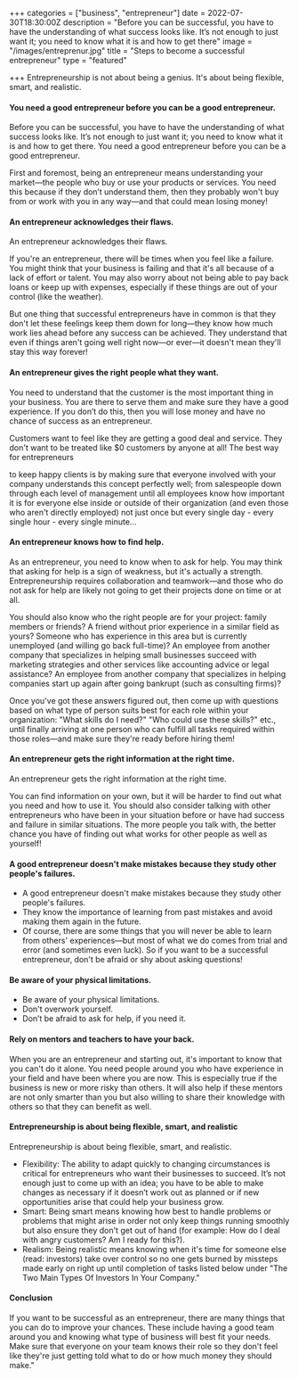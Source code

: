+++
categories = ["business", "entrepreneur"]
date = 2022-07-30T18:30:00Z
description = "Before you can be successful, you have to have the understanding of what success looks like. It’s not enough to just want it; you need to know what it is and how to get there"
image = "/images/entreprenur.jpg"
title = "Steps to become a successful entrepreneur"
type = "featured"

+++
Entrepreneurship is not about being a genius. It's about being flexible, smart, and realistic.

#### You need a good entrepreneur before you can be a good entrepreneur.

Before you can be successful, you have to have the understanding of what success looks like. It’s not enough to just want it; you need to know what it is and how to get there. You need a good entrepreneur before you can be a good entrepreneur.

First and foremost, being an entrepreneur means understanding your market—the people who buy or use your products or services. You need this because if they don’t understand them, then they probably won't buy from or work with you in any way—and that could mean losing money!

#### An entrepreneur acknowledges their flaws.

An entrepreneur acknowledges their flaws.

If you're an entrepreneur, there will be times when you feel like a failure. You might think that your business is failing and that it's all because of a lack of effort or talent. You may also worry about not being able to pay back loans or keep up with expenses, especially if these things are out of your control (like the weather).

But one thing that successful entrepreneurs have in common is that they don't let these feelings keep them down for long—they know how much work lies ahead before any success can be achieved. They understand that even if things aren't going well right now—or ever—it doesn't mean they'll stay this way forever!

#### An entrepreneur gives the right people what they want.

You need to understand that the customer is the most important thing in your business. You are there to serve them and make sure they have a good experience. If you don’t do this, then you will lose money and have no chance of success as an entrepreneur.

Customers want to feel like they are getting a good deal and service. They don't want to be treated like $0 customers by anyone at all! The best way for entrepreneurs

to keep happy clients is by making sure that everyone involved with your company understands this concept perfectly well; from salespeople down through each level of management until all employees know how important it is for everyone else inside or outside of their organization (and even those who aren't directly employed) not just once but every single day - every single hour - every single minute...

#### An entrepreneur knows how to find help.

As an entrepreneur, you need to know when to ask for help. You may think that asking for help is a sign of weakness, but it's actually a strength. Entrepreneurship requires collaboration and teamwork—and those who do not ask for help are likely not going to get their projects done on time or at all.

You should also know who the right people are for your project: family members or friends? A friend without prior experience in a similar field as yours? Someone who has experience in this area but is currently unemployed (and willing go back full-time)? An employee from another company that specializes in helping small businesses succeed with marketing strategies and other services like accounting advice or legal assistance? An employee from another company that specializes in helping companies start up again after going bankrupt (such as consulting firms)?

Once you've got these answers figured out, then come up with questions based on what type of person suits best for each role within your organization: "What skills do I need?" "Who could use these skills?" etc., until finally arriving at one person who can fulfill all tasks required within those roles—and make sure they're ready before hiring them!

#### An entrepreneur gets the right information at the right time.

An entrepreneur gets the right information at the right time.

You can find information on your own, but it will be harder to find out what you need and how to use it. You should also consider talking with other entrepreneurs who have been in your situation before or have had success and failure in similar situations. The more people you talk with, the better chance you have of finding out what works for other people as well as yourself!

#### A good entrepreneur doesn't make mistakes because they study other people's failures.

* A good entrepreneur doesn't make mistakes because they study other people's failures.
* They know the importance of learning from past mistakes and avoid making them again in the future.
* Of course, there are some things that you will never be able to learn from others' experiences—but most of what we do comes from trial and error (and sometimes even luck). So if you want to be a successful entrepreneur, don't be afraid or shy about asking questions!

#### Be aware of your physical limitations.

* Be aware of your physical limitations.
* Don't overwork yourself.
* Don’t be afraid to ask for help, if you need it.

#### Rely on mentors and teachers to have your back.

When you are an entrepreneur and starting out, it's important to know that you can't do it alone. You need people around you who have experience in your field and have been where you are now. This is especially true if the business is new or more risky than others. It will also help if these mentors are not only smarter than you but also willing to share their knowledge with others so that they can benefit as well.

#### Entrepreneurship is about being flexible, smart, and realistic

Entrepreneurship is about being flexible, smart, and realistic.

* Flexibility: The ability to adapt quickly to changing circumstances is critical for entrepreneurs who want their businesses to succeed. It’s not enough just to come up with an idea; you have to be able to make changes as necessary if it doesn’t work out as planned or if new opportunities arise that could help your business grow.
* Smart: Being smart means knowing how best to handle problems or problems that might arise in order not only keep things running smoothly but also ensure they don't get out of hand (for example: How do I deal with angry customers? Am I ready for this?).
* Realism: Being realistic means knowing when it's time for someone else (read: investors) take over control so no one gets burned by missteps made early on right up until completion of tasks listed below under "The Two Main Types Of Investors In Your Company."

#### Conclusion

If you want to be successful as an entrepreneur, there are many things that you can do to improve your chances. These include having a good team around you and knowing what type of business will best fit your needs. Make sure that everyone on your team knows their role so they don't feel like they're just getting told what to do or how much money they should make."